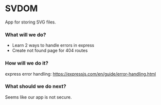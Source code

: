 # SVDOM

App for storing SVG files.

### What will we do?

- Learn 2 ways to handle errors in express
- Create not found page for 404 routes

### How will we do it?

express error handling:
https://expressjs.com/en/guide/error-handling.html

### What should we do next?

Seems like our app is not secure.
